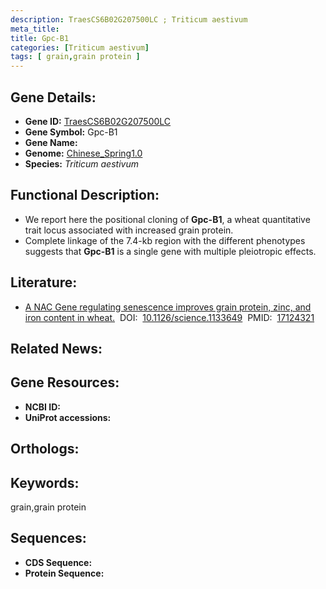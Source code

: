 ```yaml
---
description: TraesCS6B02G207500LC ; Triticum aestivum
meta_title:
title: Gpc-B1
categories: [Triticum aestivum]
tags: [ grain,grain protein ]
---
```


## Gene Details:
- **Gene ID:**	[TraesCS6B02G207500LC]()
- **Gene Symbol:** Gpc-B1
- **Gene Name:** 
- **Genome:** [Chinese_Spring1.0]()
- **Species:** *Triticum aestivum*

## Functional Description:
   - We report here the positional cloning of **Gpc-B1**, a wheat quantitative trait locus associated with increased grain protein.
   - Complete linkage of the 7.4-kb region with the different phenotypes suggests that **Gpc-B1** is a single gene with multiple pleiotropic effects.

## Literature:
   - [A NAC Gene regulating senescence improves grain protein, zinc, and iron content in wheat.]( https://www.science.org/doi/10.1126/science.1133649?url_ver=Z39.88-2003&rfr_id=ori:rid:crossref.org&rfr_dat=cr_pub%20%200pubmed)&nbsp;&nbsp;DOI:&nbsp;&nbsp;[10.1126/science.1133649](https://www.science.org/doi/10.1126/science.1133649?url_ver=Z39.88-2003&rfr_id=ori:rid:crossref.org&rfr_dat=cr_pub%20%200pubmed)&nbsp;&nbsp;PMID:&nbsp;&nbsp;[17124321](https://pubmed.ncbi.nlm.nih.gov/17124321/)

## Related News:

## Gene Resources:
- **NCBI ID:** [](https://www.ncbi.nlm.nih.gov/gene/?term=)
- **UniProt accessions:** [](https://www.uniprot.org/uniprotkb//entry)

## Orthologs:

## Keywords:
grain,grain protein

## Sequences:
- **CDS Sequence:**
- **Protein Sequence:**

